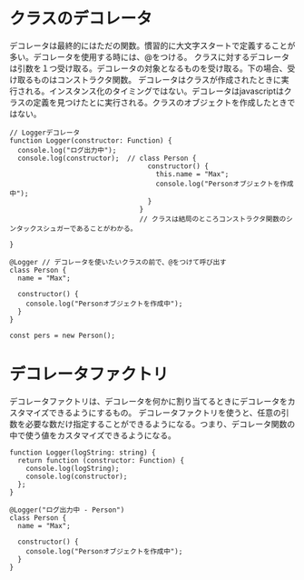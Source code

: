 # クラスのデコレータ
デコレータは最終的にはただの関数。慣習的に大文字スタートで定義することが多い。デコレータを使用する時には、@をつける。
クラスに対するデコレータは引数を１つ受け取る。デコレータの対象となるものを受け取る。下の場合、受け取るものはコンストラクタ関数。
デコレータはクラスが作成されたときに実行される。インスタンス化のタイミングではない。デコレータはjavascriptはクラスの定義を見つけたとに実行される。クラスのオブジェクトを作成したときではない。
```
// Loggerデコレータ
function Logger(constructor: Function) {
  console.log("ログ出力中");
  console.log(constructor);  // class Person {
                                  constructor() {
                                    this.name = "Max";
                                    console.log("Personオブジェクトを作成中");
                                  }
                                }
                                // クラスは結局のところコンストラクタ関数のシンタックスシュガーであることがわかる。
  
}

@Logger // デコレータを使いたいクラスの前で、@をつけて呼び出す
class Person {
  name = "Max";

  constructor() {
    console.log("Personオブジェクトを作成中");
  }
}

const pers = new Person();
```


# デコレータファクトリ
デコレータファクトリは、デコレータを何かに割り当てるときにデコレータをカスタマイズできるようにするもの。
デコレータファクトリを使うと、任意の引数を必要な数だけ指定することができるようになる。つまり、デコレータ関数の中で使う値をカスタマイズできるようになる。
```
function Logger(logString: string) {
  return function (constructor: Function) {
    console.log(logString);
    console.log(constructor);
  };
}

@Logger("ログ出力中 - Person")
class Person {
  name = "Max";

  constructor() {
    console.log("Personオブジェクトを作成中");
  }
}
```